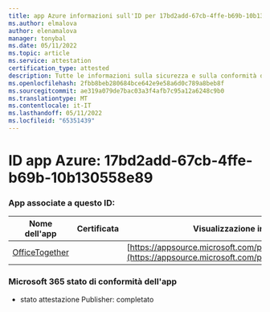 ```yaml
---
title: app Azure informazioni sull'ID per 17bd2add-67cb-4ffe-b69b-10b130558e89
ms.author: elmalova
author: elenamalova
manager: tonybal
ms.date: 05/11/2022
ms.topic: article
ms.service: attestation
certification_type: attested
description: Tutte le informazioni sulla sicurezza e sulla conformità disponibili per 17bd2add-67cb-4ffe-b69b-10b130558e89.
ms.openlocfilehash: 2fbb8beb280684bce642e9e58a6d0c789a8beb8f
ms.sourcegitcommit: ae319a079de7bac03a3f4afb7c95a12a6248c9b0
ms.translationtype: MT
ms.contentlocale: it-IT
ms.lasthandoff: 05/11/2022
ms.locfileid: "65351439"
---
```

# <a name="azure-app-id-17bd2add-67cb-4ffe-b69b-10b130558e89"></a>ID app Azure: 17bd2add-67cb-4ffe-b69b-10b130558e89


### <a name="apps-associated-with-this-id"></a>App associate a questo ID:
| **Nome dell'app** | **Certificata** | **Visualizzazione in AppSource** |
|--------------|---------------|-----------------------|
| [OfficeTogether](../forward/WA200003767.md) |  | [https://appsource.microsoft.com/product/office/WA200003767](https://appsource.microsoft.com/product/office/WA200003767) |

### <a name="microsoft-365-app-compliance-status"></a>Microsoft 365 stato di conformità dell'app
- stato attestazione Publisher: completato
